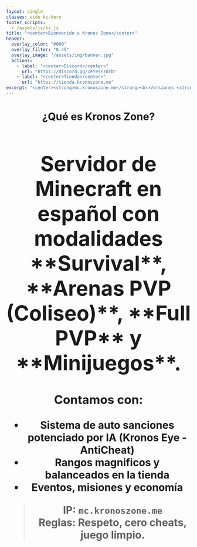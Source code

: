 ```yaml
---
layout: single
classes: wide kz-hero
footer_scripts:
  - /assets/js/kz.js
title: "<center>Bienvenido a Kronos Zone</center>"
header:
  overlay_color: "#000"
  overlay_filter: "0.45"
  overlay_image: "/assets/img/banner.jpg"
  actions:
    - label: "<center>Discord</center>"
      url: "https://discord.gg/ZeYesFzdrb"
    - label: "<center>Tienda</center>"
      url: "https://tienda.kronoszone.me"
excerpt: "<center><strong>mc.kronoszone.me</strong><br>Versiones <strong>1.8 – 1.21</strong><br>¡Eventos semanales y rangos premium!</center>"
---
```


<h1><center>¿Qué es Kronos Zone?<center></center><h1>
Servidor de Minecraft en español con modalidades **Survival**, **Arenas PVP (Coliseo)**, **Full PVP** y **Minijuegos**.

### Contamos con:
- Sistema de auto sanciones potenciado por IA (Kronos Eye - AntiCheat)
- Rangos magnificos y balanceados en la tienda
- Eventos, misiones y economía

> **IP:** `mc.kronoszone.me`  
> **Reglas:** Respeto, cero cheats, juego limpio.
